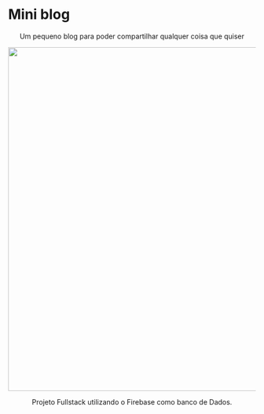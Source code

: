 # Mini blog

<div align="center">
<p aling="center">
Um pequeno blog para poder compartilhar qualquer coisa que quiser
</p>

 <img src="https://user-images.githubusercontent.com/91754983/228106998-febcb50a-e1e7-4005-bf0b-4f3e8bcf1a90.png" width="700px"/></a>

 <p align="center">
 Projeto Fullstack utilizando o Firebase como banco de Dados.
</p>
</div>

